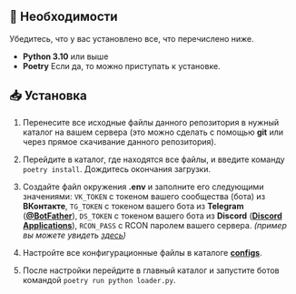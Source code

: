 ## 🔌 Необходимости
Убедитесь, что у вас установлено все, что перечислено ниже.
* **Python 3.10** или выше
* **Poetry**
Если да, то можно приступать к установке.


## 📥 Установка
1. Перенесите все исходные файлы данного репозитория в нужный каталог на вашем сервера (это можно сделать с помощью **git** или через прямое скачивание данного репозитория).

2. Перейдите в каталог, где находятся все файлы, и введите команду `poetry install`. Дождитесь окончания загрузки.

3. Создайте файл окружения **.env** и заполните его следующими значениями:
`VK_TOKEN` с токеном вашего сообщества (бота) из **ВКонтакте**,
`TG_TOKEN` с токеном вашего бота из **Telegram** ([**@BotFather**](https://t.me/botfather)),
`DS_TOKEN` с токеном вашего бота из **Discord** ([**Discord Applications**](https://discord.com/developers/applications)),
`RCON_PASS` с RCON паролем вашего сервера.
*(пример вы можете увидеть [здесь](env_example.md))*

4. Настройте все конфигурационные файлы в каталоге [**configs**](../configs).

5. После настройки перейдите в главный каталог и запустите ботов командой `poetry run python loader.py`.
